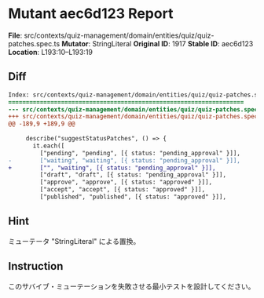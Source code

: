 # Mutant aec6d123 Report

**File**: src/contexts/quiz-management/domain/entities/quiz/quiz-patches.spec.ts
**Mutator**: StringLiteral
**Original ID**: 1917
**Stable ID**: aec6d123
**Location**: L193:10–L193:19

## Diff

```diff
Index: src/contexts/quiz-management/domain/entities/quiz/quiz-patches.spec.ts
===================================================================
--- src/contexts/quiz-management/domain/entities/quiz/quiz-patches.spec.ts	original
+++ src/contexts/quiz-management/domain/entities/quiz/quiz-patches.spec.ts	mutated #1917
@@ -189,9 +189,9 @@
 
     describe("suggestStatusPatches", () => {
       it.each([
         ["pending", "pending", [{ status: "pending_approval" }]],
-        ["waiting", "waiting", [{ status: "pending_approval" }]],
+        ["", "waiting", [{ status: "pending_approval" }]],
         ["draft", "draft", [{ status: "pending_approval" }]],
         ["approve", "approve", [{ status: "approved" }]],
         ["accept", "accept", [{ status: "approved" }]],
         ["published", "published", [{ status: "approved" }]],
```

## Hint

ミューテータ "StringLiteral" による置換。

## Instruction

このサバイブ・ミューテーションを失敗させる最小テストを設計してください。

